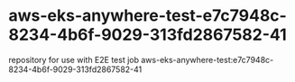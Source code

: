 # aws-eks-anywhere-test-e7c7948c-8234-4b6f-9029-313fd2867582-41
repository for use with E2E test job aws-eks-anywhere-test:e7c7948c-8234-4b6f-9029-313fd2867582-41
